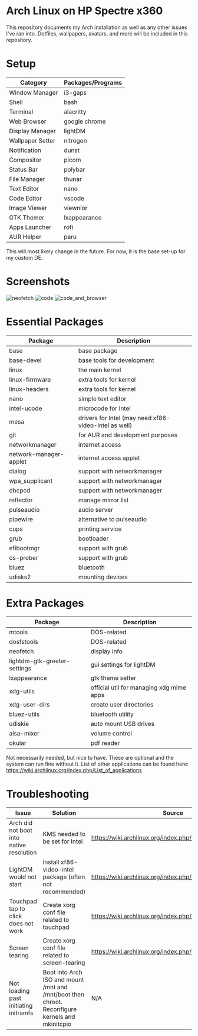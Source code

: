 # Arch Linux on HP Spectre x360
This repository documents my Arch installation as well as any other issues I've ran into. Dotfiles, wallpapers, avatars, and more will be included in this repository.

# Setup
|Category|Packages/Programs|
|--|--|
|Window Manager|i3-gaps|
|Shell|bash|
|Terminal|alacritty|
|Web Browser|google chrome|
|Display Manager|lightDM|
|Wallpaper Setter|nitrogen|
|Notification|dunst|
|Compositor|picom|
|Status Bar|polybar|
|File Manager|thunar|
|Text Editor|nano|
|Code Editor|vscode|
|Image Viewer|viewnior|
|GTK Themer|lxappearance|
|Apps Launcher|rofi|
|AUR Helper|paru|

This will most likely change in the future. For now, it is the base set-up for my custom DE.

# Screenshots
![neofetch](https://user-images.githubusercontent.com/49256014/116492977-ac437080-a86b-11eb-93fa-3a8c34161b1a.jpg)
![code](https://user-images.githubusercontent.com/49256014/116493043-d7c65b00-a86b-11eb-8188-776acf6e39b7.jpg)
![code_and_browser](https://user-images.githubusercontent.com/49256014/116494402-bf0b7480-a86e-11eb-9564-4b0e3e60d395.jpg)

# Essential Packages
|Package|Description|
|--|--|
|base|base package|
|base-devel|base tools for development|
|linux|the main kernel|
|linux-firmware|extra tools for kernel|
|linux-headers|extra tools for kernel|
|nano|simple text editor|
|intel-ucode|microcode for Intel|
|mesa|drivers for Intel (may need xf86-video-intel as well)|
|git|for AUR and development purposes|
|networkmanager|internet access|
|network-manager-applet|internet access applet|
|dialog|support with networkmanager|
|wpa_supplicant|support with networkmanager|
|dhcpcd|support with networkmanager|
|reflector|manage mirror list|
|pulseaudio|audio server|
|pipewire|alternative to pulseaudio|
|cups|printing service|
|grub|bootloader|
|efibootmgr|support with grub|
|os-prober|support with grub|
|bluez|bluetooth|
|udisks2|mounting devices|

# Extra Packages
|Package|Description|
|--|--|
|mtools|DOS-related|
|dosfstools|DOS-related|
|neofetch|display info|
|lightdm-gtk-greeter-settings|gui settings for lightDM|
|lxappearance|gtk theme setter|
|xdg-utils|official util for managing xdg mime apps|
|xdg-user-dirs|create user directories|
|bluez-utils|bluetooth utility|
|udiskie|auto mount USB drives|
|alsa-mixer|volume control|
|okular|pdf reader|

Not necessarily needed, but nice to have. These are optional and the system can run fine without it.
List of other applications can be found here: https://wiki.archlinux.org/index.php/List_of_applications

# Troubleshooting
|Issue|Solution|Source
|--|--|--|
|Arch did not boot into native resolution|KMS needed to be set for Intel|https://wiki.archlinux.org/index.php/Kernel_mode_setting|
|LightDM would not start|Install xf86-video-intel package (often not recommended)|https://wiki.archlinux.org/index.php/intel_graphics|
|Touchpad tap to click does not work|Create xorg conf file related to touchpad|https://wiki.archlinux.org/index.php/Libinput|
|Screen tearing|Create xorg conf file related to screen-tearing|https://wiki.archlinux.org/index.php/intel_graphics#Tearing|
|Not loading past initiating initramfs|Boot into Arch ISO and mount /mnt and /mnt/boot then chroot. Reconfigure kernels and mkinitcpio|N/A|
